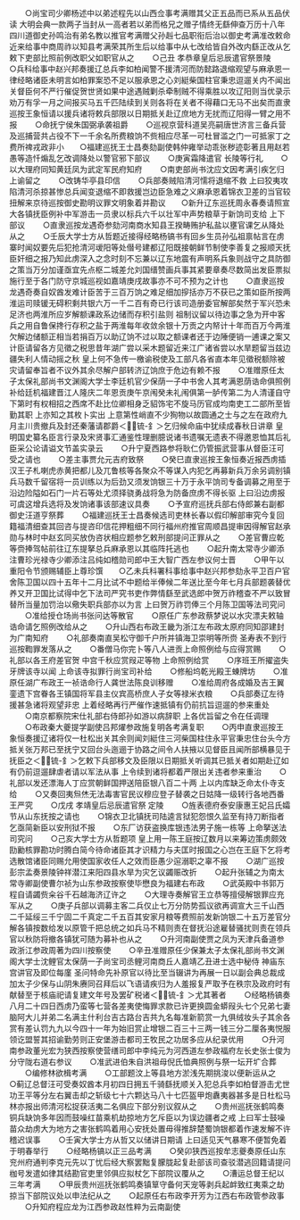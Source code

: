 <!-- { "loadSidebar": true } -->
　　○尚宝司少卿杨述中以弟述程先以山西佥事考满赠其父正五品而已系从五品伏读  大明会典一款两子当封从一高者若以弟而格兄之赠子情终无繇伸查万历十八年四川道御史孙鸣治有弟名教以推官考满赠父孙赳七品职衔后治以御史考满准改敕命近来给事中商周祚以知县考满荣其所生后以给事中从七改给皆自外改内繇正改从乞敕下吏部比照前例改职父如职官从之
　　○己丑  孝恭章皇后忌辰遣官祭景陵　　○兵科给事中赵兴邦奏援辽总兵李如柏闻警不援清河而防懿路退缩观望与麻承恩一律经略诸臣未明言如柏罪案恐不足以服承恩之心刘綎柴国柱官秉忠逗遛关内不闻出关督臣何不严行催促贺世贤如果中途遇贼剿杀牵制贼不得乘胜以攻辽阳则当优录示劝万有孚一月之间报买马五千匹陆续到关则各将在关者不得藉口无马不出矣而直隶巡按王象恒请以援兵诸将敕兵部限以日期抵关赴辽庶地方无扰而辽阳得一臂之用不报
　　○命抚宁侯朱国弼承袭祖爵
　　○巡视京营科道吴亮嗣唐世济言三备兵营及巡捕营共占役不下一千余名所费粮饷不赀相应尽革一可杜冒滥之门一可抵家丁之费所禆戎政非小　　○福建巡抚王士昌奏劾副使韩仲雍举动乖张秽迹彰著且用赵若愚等造忏煽乱乞改调降处以警官邪下部议
　　○庚寅霜降遣官  长陵等行礼
　　○以大理府同知黄廷凤为武定军民府知府
　　○南吏部尚书沈应文因考满引疾乞归  上谕留之
　　○改铸华亭县印信
　　○兵部奏贼陷清河懦将退缩不救  上曰狡夷攻陷清河杀掠甚惨总兵闻变退缩不即救援岂边臣急难之义麻承恩着锦衣卫差的当官较扭解来京待巡按御史勘明议罪文明象着并勘议　　○新升辽东巡抚周永春奏请照宣大各镇抚臣例补中军游击一员隶以标兵六千以壮军中声势粮草于新饷司支给  上下部议
　　○直隶巡按龙遇奇参劾河南商水知县王揆畴贿护私盐以壅官课乞从降处从之
　　○壬辰大学士方从哲题近接得经略杨镐书有回乡生员孙弘祖禀帖言在虏寨时闻奴要先后犯抢清河叆阳等处僣号建都辽阳既接朝鲜节制使李善复之报顺天抚臣奸细之报乃知此虏深入之念时刻不忘兼以辽东地震有声明系兵象则战守之具防御之策当万分加谨亟宜先点枢二城差允刘国缙赞画兵事其紧要章奏尽数简出发臣票拟施行至于各门防守京城巡视如嘉靖庚戌故事亦不可不预为之计也
　　○直隶巡按龙遇奇奏自奴酋发难计臣苦于三百万饷之难足细加摉括亦万不获已之策如臣所按两淮运司赎锾无碍积剩共银六万一千二百有奇已行该司造册委官解部矣然于军兴恐未足济也两淮所应岁解额课政系边储而存积引盐则  祖制议留以待边事之急为开中客兵之用自鲁保搀行存积之盐于两淮每年收敛余银十万贡之内帑计十年而百万今两淮欠解边储额正相当若捐百万以助辽饷不过以取之额课者还于边陲便销一逋课之案又计臣请留各方见徵之税思昔年湖广尝以采木题留近来江广诸省尝以水旱题留当兹边疆失利人情动摇之秋  皇上何不急传一檄谕税使及工部凡各省直本年见徵税额除被灾请留奉旨者不议外其余尽解户部转济辽饷庶于危边有赖不报
　　○准赠原任太子太保礼部尚书文渊阁大学士李廷机官少保荫一子中书舍人其考满恩荫诰命俱照例补给廷机福建晋江人隆庆二年恩贡庚午京闱癸未礼闱俱第一胪传第二为人清谨自守下第时有权相招之西席不赴比位卿相身乏貂饰宅不旋马历官成均南吏工二部所至皆勤其职  上亦知之其枚卜实出  上意第性峭直不少狥物以故圆通之士与之左在政府九月主川贵撤兵及封还秦藩请郡爵＜锍-釒＞乞归候命庙中犹续成春秋日讲章  皇明国史纂名臣言行录及宋贤事汇通鉴性理删臆说诸书遗嘱无遗表不得邀恩恤其后礼臣采公论请谥文节盖实录云
　　○升宁夏西路参将耿仁仍管振武营事从督臣汪可受之请也
　　○差主事贾允元吉府致祭
　　○癸巳直隶巡按王象恒奏近报西虏插汉王子札喇虎赤黄把都儿及兀鲁核等各聚众不等谋入内犯乞再募新兵万余另调别镇兵马数千留宿将一员训练以为后劲又须发饷银三十万于永平饷司专备调募之用至于沿边险隘如石门一片石等处尤须择骁勇战将急为防备庶虏不得长驱  上曰沿边虏报可虞这增兵选将及发饷诸事该部速议具奏
　　○予宣府巡抚兵部右侍郎兼右副都御史汪道亨祭葬
　　○福建巡抚王士昌奏候选司吏林长春以假印解部审究今复回籍福清细查其回咨与提咨印信花押粗细不同行福州府推官周顺昌提审因得解官赵承勋与林时中赵玄同买放伪咨状相应题参乞敕刑部提问正罪从之
　　○差官曹应乾等赍捧驾帖前往辽东提拏总兵麻承恩以其临阵托逃也
　　○起升南太常寺少卿添注曹珍光禄寺少卿添注吕纯如稽勋司郎中王大智广西左参议何士晋
　　○甲午以重阳令节颁赐辅臣上尊珍馔　　○乙未兵科署科事给事中赵兴邦参劾永平卫百户官舍陈卫国以四十五年十二月比试不中题给半俸候二年送比至今年七月兵部题袭替优养又开卫国比试得中乞下法司严究书吏作弊情繇至武选郎中贺万祚稽查不严以致冒替所当量加罚治以儆失职兵部亦以为言  上曰贺万祚罚俸三个月陈卫国等法司究问
　　○准给授仓场尚书张问达等散官
　　○原任广东参政蔡梦说以水灾漂夫敕轴诰命请乞照例改给从之
　　○升山西右布政王畿为浙江左布政太原府同知邵建封为广南知府
　　○礼部奏南直吴松守御千户所并镇海卫崇明等所赍  圣寿表不到行巡按鞫罪发落从之
　　○番僧马你完卜等八人进贡上命照例给与应得赏赐
　　○礼部以各王府差官贺  中宫千秋应赏叚疋等物  上命照例给赏
　　○序班王所擢盗失牙牌该寺以闻  上命该寺拟罪行尚宝司补给
　　○修船坞乾光殿王蝀牌坊
　　○准原任湖广布政王一祯诰命行人龚世法陈良训移赠
　　○准给周府各成婚及吉王翼銮遗下宫眷各王镇国将军县主仪宾高桥庶人子女等禄米衣粮
　　○兵部奏辽左待援甚急诸将观望非忠  上着经略再行严催作速抵镇有仍前抗旨逗遛的参来重处
　　○南京都察院宋仕礼部右侍郎孙如游以病辞职  上各优旨留之令在任调理
　　○布政秦大夔提学副使吕邦燿参政施复明各考满复职
　　○丙申直隶巡按王象恒奏援辽诸将仅一杜松出关其余则闻刘綎住三河柴国柱住永平官秉忠住台头今方抵关张万邦已至抚宁又回台头迤逦于协路之间令人扶掖以见督臣且闻所部横暴见于抚臣之＜锍-釒＞乞敕下兵部移文及臣限以日期抵关听调其已抵关者如期赴辽如有仍前逗遛肆虐者请以军法从事  上令续到诸将都着严限出关违者参来重治
　　○礼部以发还漂海人丁应赏朝鲜国押送陪臣银八百二十两  上以内库缺乏命太仆寺支给
　　○又奏回夷炰烋无法毒害官民议穆应登子替袭之日姑降一级转行各地西番王严究
　　○戊戌  孝靖皇后忌辰遣官祭  定陵
　　○旌表德府泰安康惠王妃吕氏孀节从山东抚按之请也
　　○锦衣卫北镇抚司陆逵言狱犯怨恨久监至有持刀断指者乞亟简新臣以安刑狱不报
　　○东厂访获盗换库银违法男子施一栋等  上命拏送法司究问
　　○己亥大学士方从哲题项  皇上用一陈王庭按辽数月以来筹边策虏颇效劻勷核罪勘功时腾白简今待命诸臣其才识精力与夫匡时报国之心岂在王庭下乞将考选散馆诸臣同赐允用使国家收任人之效而臣愚少逭溺职之辜不报
　　○湖广巡按彭宗孟奏景陵钟祥潜江来阳四县水旱为灾乞议蠲赈改折
　　○起升张辅之为南太常寺卿副使曹尔祯为山东参政按察使毕懋良为福建右布政
　　○武英殿中书郭万程自请蠲赀籴谷千石越海济辽许之
　　○大理寺奏解官王立恭等擅侵解银罪应充军从之
　　○庚子兵部以调募主客二兵仅止七万分防势孤议欲再调宣大三千山西二千延绥三千宁固二千真定二千五百其安家月粮等费照前发新饷银二十五万差官分解各镇按数给发以原管千把总统之如兵马不精则责在督抚沿途雇替骚扰则责在领兵官以秋防将撤各镇犹可随为募补也从之
　　○升河南副使贾之凤为天津兵备道参政浙江参政周著为四川按察使
　　○辛丑准赠原任少保兼太子太保礼部尚书文渊阁大学士沈鲤官太保荫一子尚宝司丞鲤河南商丘人嘉靖乙丑进士选中秘侍  神庙东宫讲官及即位每廑  圣问特命先补原官以待比至当辍讲为再展一日以副会典总裁成加太子少保与山阴朱赓同召拜后以飞语请疾归为人羞报复严取予在秩宗及政府时有献替至于核庙祀请复建文年号及罢矿税诸＜锍-釒＞尤其著者
　　○经略杨镐奏八月二十四日西虏乃蛮等七营各差夷使悔罪求款已许更换圆金蟒叚头七个兄弟七妻脑阿大儿并弟二名满主什利台吉古路台吉共九名每准新箭赏一九俱绒妆头子其余各赏有差认罚九九以今四十一年为始旧赏止增银二百三十三两一钱三分二厘各夷悦服领讫盟誓其招谕勤劳则正安堡游击都司王牧民之功居多应从纪录优用
　　○升河南参政董光宏为狭西按察使营缮司郎中李纯元为河西道左参政福府左长史张士俊为分守陇右道右参议
　　○准武进伯朱自洪祖母倪氏恤典照例与祭一坛开圹合葬
　　○编修林欲楫考满
　　○工部题汶上等县地方淤浅先期挑浚以便新运从之　　○蓟辽总督汪可受奏奴酋本月初四日拥五千骑繇抚顺关入犯总兵李如柏督游击尤世功王平等分左右翼击却之斩级七十六颗达马八十七匹盔甲炮纛夷器甚多是日杜松马林亦报出师清河松捉获活夷二名俱应下部分别议叙从之
　　○贵州巡抚张鹤鸣奏铜兵缺饷多年因而鼓噪红苗乘机劫掠地方乞斥臣以为误边疆者之戒  上曰军士鼓噪苗众劫虏大为地方之害张鹤鸣着用心安抚处置毋得推辞楚蜀饷银都着作速发解不许稽迟误事
　　○壬寅大学士方从哲又以储讲日期请  上曰适见天气暴寒不便暂免着于明春举行
　　○经略杨镐以正三品考满
　　○癸卯狭西巡按牟志夔奏原任山东兖州府通判李克元先以丁忧后经大察罢黜复朦胧起复赴部该司查驳潜逃回籍请提问枷号发遣如律其结勘官吏里邻俱应拟杖乞下部院议覆从之
　　○漕运总督王纪以三年考满
　　○甲辰贵州巡抚张鹤鸣奏镇筸守备何天宠等剥兵起衅致红夷乘之劫掠当下部院议处以申法纪从之
　　○起原任右布政李开芳为江西右布政管参政事
　　○升知府程应龙为江西参政赵性粹为云南副使
